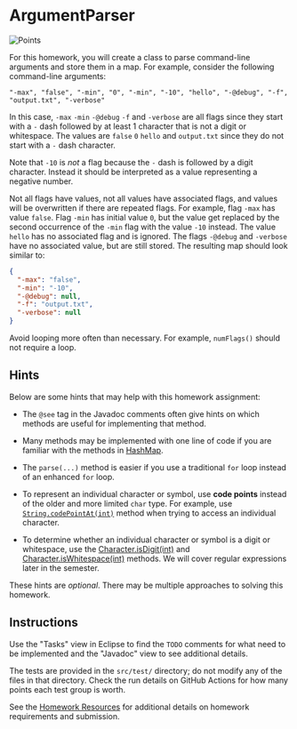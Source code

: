 ArgumentParser
=================================================

![Points](../../blob/badges/points.svg)

For this homework, you will create a class to parse command-line arguments and store them in a map. For example, consider the following command-line arguments:

```
"-max", "false", "-min", "0", "-min", "-10", "hello", "-@debug", "-f", "output.txt", "-verbose"
```

In this case, `-max` `-min` `-@debug` `-f` and `-verbose` are all flags since they start with a `-` dash followed by at least 1 character that is not a digit or whitespace. The values are `false` `0` `hello` and `output.txt` since they do not start with a `-` dash character.

Note that `-10` is *not* a flag because the `-` dash is followed by a digit character. Instead it should be interpreted as a value representing a negative number.

Not all flags have values, not all values have associated flags, and values will be overwritten if there are repeated flags. For example, flag `-max` has value `false`. Flag `-min` has initial value `0`, but the value get replaced by the second occurrence of the `-min` flag with the value `-10` instead. The value `hello` has no associated flag and is ignored. The flags `-@debug` and `-verbose` have no associated value, but are still stored. The resulting map should look similar to:

```json
{
  "-max": "false",
  "-min": "-10",
  "-@debug": null,
  "-f": "output.txt",
  "-verbose": null
}
```

Avoid looping more often than necessary. For example, `numFlags()` should not require a loop.

## Hints ##

Below are some hints that may help with this homework assignment:

- The `@see` tag in the Javadoc comments often give hints on which methods are useful for implementing that method.

- Many methods may be implemented with one line of code if you are familiar with the methods in [HashMap](https://www.cs.usfca.edu/~cs272/javadoc/api/java.base/java/util/HashMap.html).

- The `parse(...)` method is easier if you use a traditional `for` loop instead of an enhanced `for` loop.

- To represent an individual character or symbol, use **code points** instead of the older and more limited `char` type. For example, use [`String.codePointAt(int)`](https://www.cs.usfca.edu/~cs272/javadoc/api/java.base/java/lang/String.html#codePointAt(int)) method when trying to access an individual character.

- To determine whether an individual character or symbol is a digit or whitespace, use the [Character.isDigit(int)](https://www.cs.usfca.edu/~cs272/javadoc/api/java.base/java/lang/Character.html#isDigit(int)) and [Character.isWhitespace(int)](https://www.cs.usfca.edu/~cs272/javadoc/api/java.base/java/lang/Character.html#isWhitespace(int)) methods. We will cover regular expressions later in the semester.

These hints are *optional*. There may be multiple approaches to solving this homework.

## Instructions ##

Use the "Tasks" view in Eclipse to find the `TODO` comments for what need to be implemented and the "Javadoc" view to see additional details.

The tests are provided in the `src/test/` directory; do not modify any of the files in that directory. Check the run details on GitHub Actions for how many points each test group is worth. 

See the [Homework Resources](https://usf-cs272-spring2023.github.io/resources/homework/) for additional details on homework requirements and submission.

